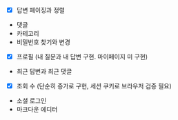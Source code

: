 - [x] 답변 페이징과 정렬 
- 댓글
- 카테고리
- 비밀번호 찾기와 변경
- [x] 프로필 (내 질문과 내 답변 구현. 마이페이지 미 구현)
- 최근 답변과 최근 댓글
- [x] 조회 수 (단순히 증가로 구현, 세션 쿠키로 브라우저 검증 필요)
- 소셜 로그인
- 마크다운 에디터
